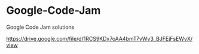 # Google-Code-Jam
Google Code Jam solutions

https://drive.google.com/file/d/1RCS9KDx7oAA4bmT7vWv3_BJFEjFsEWvX/view

